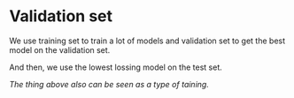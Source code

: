 # Validation set

We use training set to train a lot of models and validation set to get the best model on the validation set.

And then, we use the lowest lossing model on the test set.

*The thing above also can be seen as a type of taining.*
